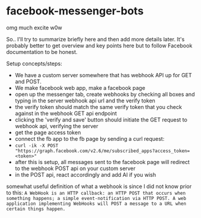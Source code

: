 # facebook-messenger-bots
omg much excite w0w


So.. I'll try to summarize briefly here and then add more details later.
It's probably better to get overview and key points here but to follow Facebook documentation to be honest.

Setup concepts/steps:
* We have a custom server somewhere that has webhook API up for GET and POST.
* We make facebook web app, make a facebook page
* open up the messenger tab, create webhooks by checking all boxes and typing in the server webhook api url and the verify token
* the verify token should match the same verify token that you check against in the webhook GET api endpoint
* clicking the 'verify and save' button should initiate the GET request to webhook api, verifying the server
* get the page access token
* connect the fb app to the fb page by sending a curl request:
* `curl -ik -X POST "https://graph.facebook.com/v2.6/me/subscribed_apps?access_token=<token>"`
* after this is setup, all messages sent to the facebook page will redirect to the webhook POST api on your custom server
* in the POST api, react accordingly and add AI if you wish

somewhat useful definition of what a webhook is since I did not know prior to this:
`A WebHook is an HTTP callback: an HTTP POST that occurs when something happens; a simple event-notification via HTTP POST. A web application implementing WebHooks will POST a message to a URL when certain things happen.`
